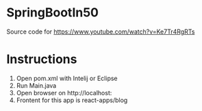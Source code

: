 # SpringBootIn50
Source code for https://www.youtube.com/watch?v=Ke7Tr4RgRTs

# Instructions
1. Open pom.xml with Intelij or Eclipse
2. Run Main.java
3. Open browser on http://localhost:<port mentioned in application.properties under resources>
4. Frontent for this app is react-apps/blog
